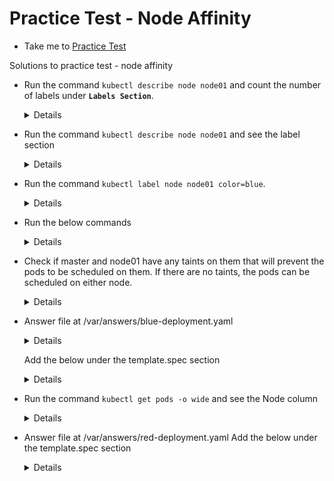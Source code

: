 # Practice Test - Node Affinity
  - Take me to [Practice Test](https://kodekloud.com/topic/practice-test-node-affinity-2/)
  
Solutions to practice test - node affinity

- Run the command `kubectl describe node node01` and count the number of labels under **`Labels Section`**.
  
  <details>

  ```
  $ kubectl describe node node01
  ```
  </details>

- Run the command `kubectl describe node node01` and see the label section
  
  <details>

  ```
  $ kubectl describe node node01
  ```
  </details>

- Run the command `kubectl label node node01 color=blue`.

  <details>

  ```
  $ kubectl label node node01 color=blue
  ```
  </details>

- Run the below commands

  <details>

  ```
  $ kubectl create deployment blue --image=nginx
  $ kubectl scale deployment blue --replicas=6
  ```
  </details>

- Check if master and node01 have any taints on them that will prevent the pods to be scheduled on them. If there are no taints, the pods can be scheduled on either node.
  
  <details>

  ```
  $ kubectl describe nodes|grep -i taints
  $ kubectl get pods -o wide
  ```
  </details>

- Answer file at /var/answers/blue-deployment.yaml
  
  <details>

  ```
  $ kubectl edit deployment blue
  ```
  </details>

  Add the below under the template.spec section
  
  <details>

  ```
  affinity:
      nodeAffinity:
          requiredDuringSchedulingIgnoredDuringExecution:
            nodeSelectorTerms:
            - matchExpressions:
              - key: color
                operator: In
                values:
                - blue
   ```
   </details>

 - Run the command `kubectl get pods -o wide` and see the Node column
   
   <details>

   ```
   $ kubectl get pods -o wide
   ```
   </details>

 - Answer file at /var/answers/red-deployment.yaml
   Add the below under the template.spec section
   
   <details>

   ```
   affinity:
        nodeAffinity:
          requiredDuringSchedulingIgnoredDuringExecution:
            nodeSelectorTerms:
            - matchExpressions:
              - key: node-role.kubernetes.io/master
                operator: Exists
   ```
   ```
   $ kubectl create -f red-deployment.yaml
   ```
   ```
   $ kubectl get pods -o wide
   ```
   </details>
   
  
  
